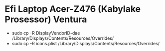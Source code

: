 # Efi Laptop Acer-Z476 (Kabylake Prosessor) Ventura
- sudo cp -R DisplayVendorID-dae /Library/Displays/Contents/Resources/Overrides/
- sudo cp -R icons.plist /Library/Displays/Contents/Resources/Overrides/
